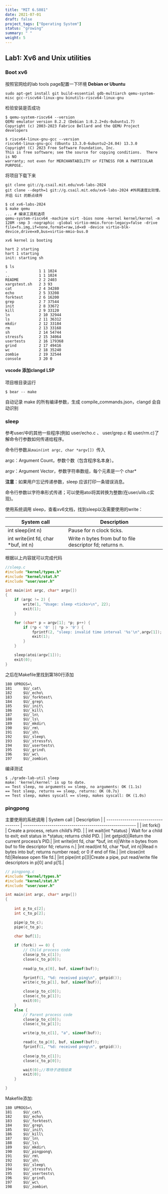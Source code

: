 ```yaml
---
title: "MIT 6.S081"
date: 2021-07-01
draft: false
project_tags: ["Operating System"]
status: "growing"
summary: " "
weight: 5
---
```


## Lab1: Xv6 and Unix utilities
### Boot xv6
按照官网给的lab tools page配置一下环境
**Debian or Ubuntu**
```shell
sudo apt-get install git build-essential gdb-multiarch qemu-system-misc gcc-riscv64-linux-gnu binutils-riscv64-linux-gnu 
```
检验安装是否成功
```shell
$ qemu-system-riscv64 --version
QEMU emulator version 8.2.2 (Debian 1:8.2.2+ds-0ubuntu1.7)
Copyright (c) 2003-2023 Fabrice Bellard and the QEMU Project developers
```
```shell
$ riscv64-linux-gnu-gcc --version
riscv64-linux-gnu-gcc (Ubuntu 13.3.0-6ubuntu2~24.04) 13.3.0
Copyright (C) 2023 Free Software Foundation, Inc.
This is free software; see the source for copying conditions.  There is NO
warranty; not even for MERCHANTABILITY or FITNESS FOR A PARTICULAR PURPOSE.
```
将项目下载下来
```shell
git clone git://g.csail.mit.edu/xv6-labs-2024
git clone --depth=1 git://g.csail.mit.edu/xv6-labs-2024 #外网速度比较慢，开启 Git 的断点续传
```

```shell
$ cd xv6-labs-2024
$ make qemu
... # 编译工具和选项
qemu-system-riscv64 -machine virt -bios none -kernel kernel/kernel -m 128M -smp 3 -nographic -global virtio-mmio.force-legacy=false -drive file=fs.img,if=none,format=raw,id=x0 -device virtio-blk-device,drive=x0,bus=virtio-mmio-bus.0

xv6 kernel is booting

hart 2 starting
hart 1 starting
init: starting sh

$ ls
.              1 1 1024
..             1 1 1024
README         2 2 2403
xargstest.sh   2 3 93
cat            2 4 34280
echo           2 5 33208
forktest       2 6 16200
grep           2 7 37544
init           2 8 33672
kill           2 9 33120
ln             2 10 32944
ls             2 11 36312
mkdir          2 12 33184
rm             2 13 33168
sh             2 14 54744
stressfs       2 15 34064
usertests      2 16 179368
grind          2 17 49416
wc             2 18 35240
zombie         2 19 32544
console        3 20 0
```

#### vscode 添加clangd LSP
项目根目录运行
```shell
$ bear -- make
```
自动记录 make 的所有编译参数，生成 compile_commands.json，clangd 会自动识别

### sleep 
参考user/中的其他一些程序(例如 user/echo.c 、 user/grep.c 和 user/rm.c)了解命令行参数如何传递给程序。

命令行参数从```main(int argc, char *argv[]) ```传入

argc：Argument Count，参数个数（包含程序名本身）。

argv：Argument Vector，参数字符串数组，每个元素是一个 char*

**注意**：如果用户忘记传递参数，sleep 应该打印一条错误消息。

命令行参数以字符串形式传递；可以使用atoi将其转换为整数(在user/ulib.c实现)。

使用系统调用 sleep，查看xv6文档，找到sleep以及需要使用的write：

|System call|Description|
|----------------------------------|----------------------------------|
|int sleep(int n)|Pause for n clock ticks.|
|int write(int fd, char *buf, int n)|Write n bytes from buf to file descriptor fd; returns n.|

根据以上内容就可以完成代码
```C
//sleep.c
#include "kernel/types.h"
#include "kernel/stat.h"
#include "user/user.h"

int main(int argc, char* argv[])
{
    if (argc != 2) {
        write(1, "Usage: sleep <ticks>\n", 22);
        exit(1);
    }

    for (char* p = argv[1]; *p; p++) {
        if (*p < '0' || *p > '9') {
            fprintf(2, "sleep: invalid time interval '%s'\n",argv[1]);
            exit(1);
        }
    }

    sleep(atoi(argv[1]));
    exit(0);
}
```
之后在Makefile里找到第180行添加
```shell
180 UPROGS=\
181     $U/_cat\
182     $U/_echo\
183     $U/_forktest\
184     $U/_grep\
185     $U/_init\
186     $U/_kill\
187     $U/_ln\
188     $U/_ls\
189     $U/_mkdir\
190     $U/_rm\
191     $U/_sh\ 
192     $U/_sleep\
193     $U/_stressfs\
194     $U/_usertests\
195     $U/_grind\
196     $U/_wc\ 
197     $U/_zombie\
```
编译测试
```shell
$ ./grade-lab-util sleep
make: 'kernel/kernel' is up to date.
== Test sleep, no arguments == sleep, no arguments: OK (1.1s) 
== Test sleep, returns == sleep, returns: OK (0.7s) 
== Test sleep, makes syscall == sleep, makes syscall: OK (1.0s)
```

### pingpong
主要使用的系统调用
| System call                         | Description                                              |
| ----------------------------------- | -------------------------------------------------------- |
| int fork()                    | Create a process, return child’s PID.                                 |
| int wait(int *status) | Wait for a child to exit; exit status in *status; returns child PID. |
|int getpid()|Return the current process’s PID.|
|int write(int fd, char *buf, int n)|Write n bytes from buf to file descriptor fd; returns n.|
|int read(int fd, char *buf, int n)|Read n bytes into buf; returns number read; or 0 if end of file.|
|int close(int fd)|Release open file fd.|
|int pipe(int p[])|Create a pipe, put read/write file descriptors in p[0] and p[1].|

```C
// pingpong.c
#include "kernel/types.h"
#include "kernel/stat.h"
#include "user/user.h"

int main(int argc, char* argv[])
{
    
    int p_to_c[2];
    int c_to_p[2];

    pipe(p_to_c);
    pipe(c_to_p);

    char buf[1];
    
    if (fork() == 0) {
        // Child process code
        close(p_to_c[1]);
        close(c_to_p[0]);
        
        read(p_to_c[0], buf, sizeof(buf));

        fprintf(1, "%d: received ping\n", getpid());
        write(c_to_p[1], buf, sizeof(buf));

        close(p_to_c[0]);
        close(c_to_p[1]);
        exit(0);
    }
    else {
        // Parent process code
        close(p_to_c[0]);
        close(c_to_p[1]);

        write(p_to_c[1], "a", sizeof(buf));

        read(c_to_p[0], buf, sizeof(buf));
        fprintf(1, "%d: received pong\n", getpid());
        
        close(p_to_c[1]);
        close(c_to_p[0]);

        wait(0);//等待子进程结束
        exit(0);
    }

}
```

Makefile添加:
```shell
180 UPROGS=\
181     $U/_cat\
182     $U/_echo\
183     $U/_forktest\
184     $U/_grep\
185     $U/_init\
186     $U/_kill\
187     $U/_ln\
188     $U/_ls\
189     $U/_mkdir\
190     $U/_pingpong\
191     $U/_rm\ 
192     $U/_sh\
193     $U/_sleep\
194     $U/_stressfs\
195     $U/_usertests\
196     $U/_grind\ 
197     $U/_wc\
198     $U/_zombie\
```